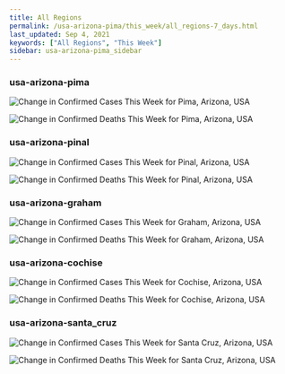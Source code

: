 ```yaml
---
title: All Regions
permalink: /usa-arizona-pima/this_week/all_regions-7_days.html
last_updated: Sep 4, 2021
keywords: ["All Regions", "This Week"]
sidebar: usa-arizona-pima_sidebar
---
```


<h3>usa-arizona-pima</h3>

![Change in Confirmed Cases This Week for Pima, Arizona, USA](/covid_tracker/images/graphs/usa-arizona-pima-delta_confirmed-7_days_graph.png)

![Change in Confirmed Deaths This Week for Pima, Arizona, USA](/covid_tracker/images/graphs/usa-arizona-pima-delta_deaths-7_days_graph.png)

<h3>usa-arizona-pinal</h3>

![Change in Confirmed Cases This Week for Pinal, Arizona, USA](/covid_tracker/images/graphs/usa-arizona-pinal-delta_confirmed-7_days_graph.png)

![Change in Confirmed Deaths This Week for Pinal, Arizona, USA](/covid_tracker/images/graphs/usa-arizona-pinal-delta_deaths-7_days_graph.png)

<h3>usa-arizona-graham</h3>

![Change in Confirmed Cases This Week for Graham, Arizona, USA](/covid_tracker/images/graphs/usa-arizona-graham-delta_confirmed-7_days_graph.png)

![Change in Confirmed Deaths This Week for Graham, Arizona, USA](/covid_tracker/images/graphs/usa-arizona-graham-delta_deaths-7_days_graph.png)

<h3>usa-arizona-cochise</h3>

![Change in Confirmed Cases This Week for Cochise, Arizona, USA](/covid_tracker/images/graphs/usa-arizona-cochise-delta_confirmed-7_days_graph.png)

![Change in Confirmed Deaths This Week for Cochise, Arizona, USA](/covid_tracker/images/graphs/usa-arizona-cochise-delta_deaths-7_days_graph.png)

<h3>usa-arizona-santa_cruz</h3>

![Change in Confirmed Cases This Week for Santa Cruz, Arizona, USA](/covid_tracker/images/graphs/usa-arizona-santa_cruz-delta_confirmed-7_days_graph.png)

![Change in Confirmed Deaths This Week for Santa Cruz, Arizona, USA](/covid_tracker/images/graphs/usa-arizona-santa_cruz-delta_deaths-7_days_graph.png)
